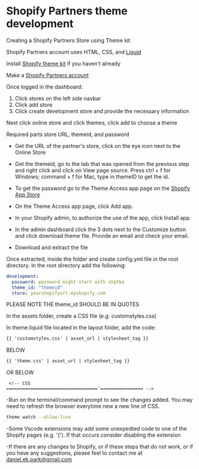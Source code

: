 # Shopify Partners theme development 

Creating a Shopify Partners Store using Theme kit

Shopify Partners account uses HTML, CSS, and [Liquid](https://shopify.github.io/liquid/basics/introduction/)

Install [Shopify theme kit](https://shopify.dev/docs/themes/tools/theme-kit/getting-started) if you haven't already

Make a [Shopify Partners account](https://partners.shopify.com/organizations)

Once logged in the dashboard: 
1. Click stores on the left side navbar
2. Click add store
3. Click create development store and provide the necessary information


Next click online store and click themes, click add to choose a theme

Required parts store URL, themeid, and password
- Get the URL of the partner's store, click on the eye icon next to the Online Store

- Get the themeid, go to the tab that was opened from the previous step and right click and click on View page source. Press ctrl + f for Windows; command + f for Mac, type in themeID to get the id. 

- To get the password go to the Theme Access app page on the [Shopify App Store](https://apps.shopify.com/theme-access?shpxid=70bc21e3-A0A8-4C84-A456-BA522B77D06E)

- On the Theme Access app page, click Add app.
- In your Shopify admin, to authorize the use of the app, click Install app.

- In the admin dashboard click the 3 dots next to the Customize button and click download theme file. Provide an email and check your email. 

- Download and extract the file

Once extracted, inside the folder and create config.yml file in the root directory. In the root directory add the following: 
```yml
development:
  password: password might start with shptka
  theme_id: "themeid"
  store: yourshopifyurl.myshopify.com
```
PLEASE NOTE THE theme_id SHOULD BE IN QUOTES

In the assets folder, create a CSS file (e.g. customstyles.css)

In theme.liquid file located in the layout folder, add the code:
```html
{{ 'customstyles.css' | asset_url | stylesheet_tag }}
```
BELOW 
```html
{{ 'theme.css' | asset_url | stylesheet_tag }} 
```
OR BELOW 
```liquid
 <!-- CSS
==================================`================ -->
```

-Run on the terminal/command prompt to see the changes added. You may need to refresh the browser everytime new a new line of CSS. 
```bash
theme watch --allow-live
```
-Some Vscode extensions may add some unexpedted code to one of the Shopify pages (e.g. '{'). If that occurs consider disabling the extension

-If there are any changes to Shopify, or if these steps that do not work, or if you have any suggestions, please feel to contact me at daniel.ek.park@gmail.com


<!--
Run on the command line, when you have the following: 
-Password
-Shopify Store URL
-theme id
```bash
theme get --password=<Password> --store=<Shopify Store URL> --themeid=<theme number>


``` -If there's more than 1 person working on the partner site and you wish to pull down the latest changes run: 
```bash
shopify theme pull
``` -->
